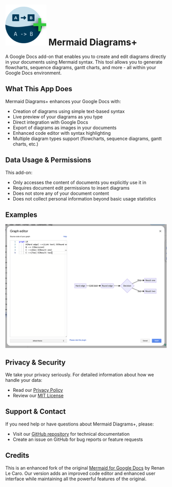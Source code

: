 # ![Mermaid Diagrams+](logo-128.png) Mermaid Diagrams+

A Google Docs add-on that enables you to create and edit diagrams directly in your documents using Mermaid syntax. This
tool allows you to generate flowcharts, sequence diagrams, gantt charts, and more - all within your Google Docs
environment.

## What This App Does

Mermaid Diagrams+ enhances your Google Docs with:

- Creation of diagrams using simple text-based syntax
- Live preview of your diagrams as you type
- Direct integration with Google Docs
- Export of diagrams as images in your documents
- Enhanced code editor with syntax highlighting
- Multiple diagram types support (flowcharts, sequence diagrams, gantt charts, etc.)

## Data Usage & Permissions

This add-on:

- Only accesses the content of documents you explicitly use it in
- Requires document edit permissions to insert diagrams
- Does not store any of your document content
- Does not collect personal information beyond basic usage statistics

## Examples

![Mermaid Diagrams+ Screenshot](screenshot.png)

## Privacy & Security

We take your privacy seriously. For detailed information about how we handle your data:

- Read our [Privacy Policy](PRIVACY_POLICY.md)
- Review our [MIT License](LICENSE.md)

## Support & Contact

If you need help or have questions about Mermaid Diagrams+, please:

- Visit our [GitHub repository](https://github.com/AlmogBaku/mermaid-gdocs) for technical documentation
- Create an issue on GitHub for bug reports or feature requests

## Credits

This is an enhanced fork of the original [Mermaid for Google Docs](https://github.com/renanlecaro/mermaid-gdocs/) by
Renan Le Caro. Our version adds an improved code editor and enhanced user interface while maintaining all the powerful
features of the original.